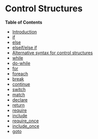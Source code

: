 Control Structures
==================

**Table of Contents**

-   [Introduction](/control-structures/intro.html)
-   [if](/control-structures/if.html)
-   [else](/control-structures/else.html)
-   [elseif/else if](/control-structures/elseif.html)
-   [Alternative syntax for control
    structures](/control-structures/alternative-syntax.html)
-   [while](/control-structures/while.html)
-   [do-while](/control-structures/do/while.html)
-   [for](/control-structures/for.html)
-   [foreach](/control-structures/foreach.html)
-   [break](/control-structures/break.html)
-   [continue](/control-structures/continue.html)
-   [switch](/control-structures/switch.html)
-   [match](/control-structures/match.html)
-   [declare](/control-structures/declare.html)
-   [return](/function/return.html)
-   [require](/function/require.html)
-   [include](/function/include.html)
-   [require\_once](/function/require-once.html)
-   [include\_once](/function/include-once.html)
-   [goto](/control-structures/goto.html)

